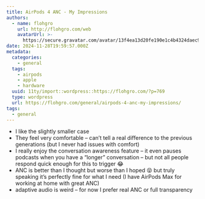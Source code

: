 ```yaml
---
title: AirPods 4 ANC - My Impressions
authors:
  - name: flohgro
    url: http://flohgro.com/web
    avatarUrl: >-
      https://secure.gravatar.com/avatar/13f4ea13d20fe190e1c4b4324daec918?s=96&d=mm&r=g
date: 2024-11-28T19:59:57.000Z
metadata:
  categories:
    - general
  tags:
    - airpods
    - apple
    - hardware
  uuid: 11ty/import::wordpress::https://flohgro.com/?p=769
  type: wordpress
  url: https://flohgro.com/general/airpods-4-anc-my-impressions/
tags:
  - general
---
```

-   I like the slightly smaller case
-   They feel very comfortable – can’t tell a real difference to the previous generations (but I never had issues with comfort)
-   I really enjoy the conversation awareness feature – it even pauses podcasts when you have a “longer” conversation – but not all people respond quick enough for this to trigger 😂
-   ANC is better than I thought but worse than I hoped 😝 but truly speaking it’s perfectly fine for what I need (I have AirPods Max for working at home with great ANC)
-   adaptive audio is weird – for now I prefer real ANC or full transparency